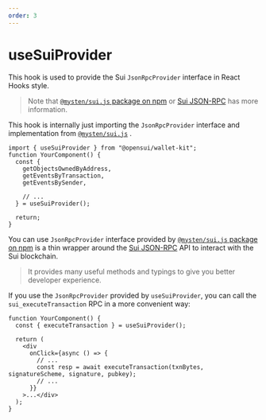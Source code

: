 ```yaml
---
order: 3
---
```


# useSuiProvider

This hook is used to provide the Sui `JsonRpcProvider` interface in React Hooks style.

> Note that [`@mysten/sui.js` package on npm](https://www.npmjs.com/package/@mysten/sui.js) or [Sui JSON-RPC](https://docs.sui.io/sui-jsonrpc) has more information.

This hook is internally just importing the `JsonRpcProvider` interface and implementation from [`@mysten/sui.js`](https://www.npmjs.com/package/@mysten/sui.js) . 

```
import { useSuiProvider } from "@opensui/wallet-kit";
function YourComponent() {
  const {
    getObjectsOwnedByAddress,
    getEventsByTransaction,
    getEventsBySender,

    // ...
  } = useSuiProvider();

  return;
}
```

You can use `JsonRpcProvider` interface provided by [`@mysten/sui.js` package on npm](https://www.npmjs.com/package/@mysten/sui.js) is a thin wrapper around the [Sui JSON-RPC](https://docs.sui.io/sui-jsonrpc) API to interact with the Sui blockchain. 

> It provides many useful methods and typings to give you better developer experience.

If you use the `JsonRpcProvider` provided by `useSuiProvider`, you can call the `sui_executeTransaction` RPC in a more convenient way:

```
function YourComponent() {
  const { executeTransaction } = useSuiProvider();

  return (
    <div
      onClick={async () => {
        // ... 
        const resp = await executeTransaction(txnBytes, signatureScheme, signature, pubkey);
        // ...
      }}
    >...</div>
  );
}
```
